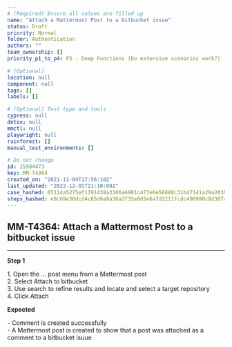 ```yaml
---
# (Required) Ensure all values are filled up
name: "Attach a Mattermost Post to a bitbucket issue"
status: Draft
priority: Normal
folder: Authentication
authors: ""
team_ownership: []
priority_p1_to_p4: P3 - Deep Functions (Do extensive scenarios work?)

# (Optional)
location: null
component: null
tags: []
labels: []

# (Optional) Test type and tools
cypress: null
detox: null
mmctl: null
playwright: null
rainforest: []
manual_test_environments: []

# Do not change
id: 15984473
key: MM-T4364
created_on: "2021-11-04T17:56:10Z"
last_updated: "2022-12-01T21:10:09Z"
case_hashed: 65114a5275ef1191438a3106a6901c477e6e56888c31b47141a29a203b920626a553bea3be304cf56868d9153bebba74
steps_hashed: e8c69e36dcd4c65d6a9a36a3f35e8d5e6a7d2211fcdc496990c8d387adeb31439eb11e64ae394ebd23185b4091934387
---
```


<!-- (Auto-generated) Based on frontmatter's "key" and "name" -->

## MM-T4364: Attach a Mattermost Post to a bitbucket issue

---

**Step 1**

1\. Open the ... post menu from a Mattermost post\
2\. Select Attach to bitbucket\
3\. Use search to refine results and locate and select a target repository\
4\. Click Attach

**Expected**

\- Comment is created successfully\
\- A Mattermost post is created to show that a post was attached as a comment to a bitbucket isuue
